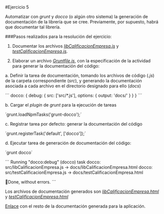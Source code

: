 #Ejercicio 5

Automatizar con _grunt_ y _docco_ (o algún otro sistema) la generación de documentación de la librería que se cree. Previamente, por supuesto, habrá que documentar tal librería.

###Pasos realizados para la resolución del ejercicio:

1. Documentar los archivos [_libCalificacionEmpresa.js_](https://github.com/jfrancisco4490/calificacionEmpresa/blob/master/src/lib/libCalificacionEmpresa.js) y [_testCalificacionEmpresa.js_](https://github.com/jfrancisco4490/calificacionEmpresa/blob/master/src/testCalificacionEmpresa.js).

2. Elaborar un archivo [_Gruntfile.js_](https://github.com/jfrancisco4490/calificacionEmpresa/blob/master/Gruntfile.js), con la especificación de la actividad para generar la documentación del código:

 a. Definir la tarea de documentación, tomando los archivos de código (_.js_) de la carpeta correspondiente (_src_), y generando la documentación asociada a cada archivo en el directorio designado para ello (_docs_)
 
 ´´´
 docco: {
	debug: {
		src: ['src/*.js'],
	  	options: {
			output: 'docs/'
	  	}
	}
 }
 ´´´
 
 b. Cargar el _plugin_ de _grunt_ para la ejecución de tareas
 
 ´grunt.loadNpmTasks('grunt-docco');´
 
 c. Registrar tarea por defecto: generar la documentación del código
 
 ´grunt.registerTask('default', ['docco']);´
 
 d. Ejecutar tarea de generación de documentación del código:
 
 ´grunt docco´
 
 ´´´
 Running "docco:debug" (docco) task
 docco: src/libCalificacionEmpresa.js -> docs/libCalificacionEmpresa.html
 docco: src/testCalificacionEmpresa.js -> docs/testCalificacionEmpresa.html

Done, without errors.
 ´´´
 
 Los archivos de documentación generados son [_libCalificacionEmpresa.html_](https://github.com/jfrancisco4490/calificacionEmpresa/blob/master/docs/libCalificacionEmpresa.html) y [_testCalificacionEmpresa.html_](https://github.com/jfrancisco4490/calificacionEmpresa/blob/master/docs/testCalificacionEmpresa.html)
 
 [Enlace](https://github.com/jfrancisco4490/calificacionEmpresa/tree/master/docs) con el resto de la documentación generada para la aplicación. 